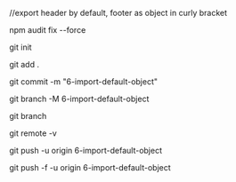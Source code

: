 //export header by default,
footer as object in curly bracket



npm audit fix --force  
 
 git init

git add .

git commit -m "6-import-default-object"

git branch -M 6-import-default-object

git branch

git remote -v

git push -u origin 6-import-default-object

git push -f -u origin 6-import-default-object





